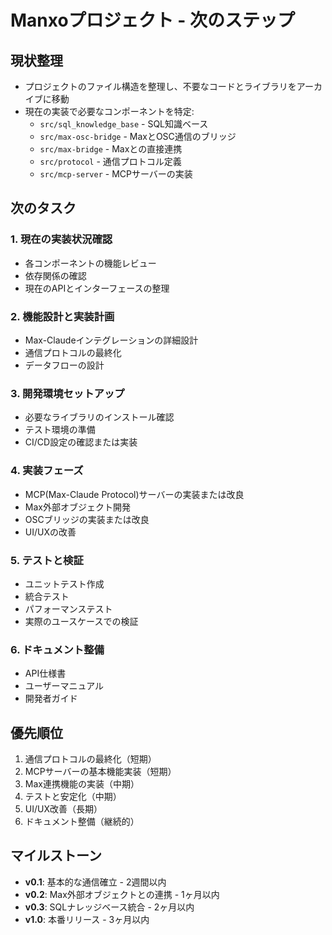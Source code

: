 # Manxoプロジェクト - 次のステップ

## 現状整理
- プロジェクトのファイル構造を整理し、不要なコードとライブラリをアーカイブに移動
- 現在の実装で必要なコンポーネントを特定:
  - `src/sql_knowledge_base` - SQL知識ベース
  - `src/max-osc-bridge` - MaxとOSC通信のブリッジ
  - `src/max-bridge` - Maxとの直接連携
  - `src/protocol` - 通信プロトコル定義
  - `src/mcp-server` - MCPサーバーの実装

## 次のタスク

### 1. 現在の実装状況確認
- 各コンポーネントの機能レビュー
- 依存関係の確認
- 現在のAPIとインターフェースの整理

### 2. 機能設計と実装計画
- Max-Claudeインテグレーションの詳細設計
- 通信プロトコルの最終化
- データフローの設計

### 3. 開発環境セットアップ
- 必要なライブラリのインストール確認
- テスト環境の準備
- CI/CD設定の確認または実装

### 4. 実装フェーズ
- MCP(Max-Claude Protocol)サーバーの実装または改良
- Max外部オブジェクト開発
- OSCブリッジの実装または改良
- UI/UXの改善

### 5. テストと検証
- ユニットテスト作成
- 統合テスト
- パフォーマンステスト
- 実際のユースケースでの検証

### 6. ドキュメント整備
- API仕様書
- ユーザーマニュアル
- 開発者ガイド

## 優先順位
1. 通信プロトコルの最終化（短期）
2. MCPサーバーの基本機能実装（短期）
3. Max連携機能の実装（中期）
4. テストと安定化（中期）
5. UI/UX改善（長期）
6. ドキュメント整備（継続的）

## マイルストーン
- **v0.1**: 基本的な通信確立 - 2週間以内
- **v0.2**: Max外部オブジェクトとの連携 - 1ヶ月以内
- **v0.3**: SQLナレッジベース統合 - 2ヶ月以内
- **v1.0**: 本番リリース - 3ヶ月以内
